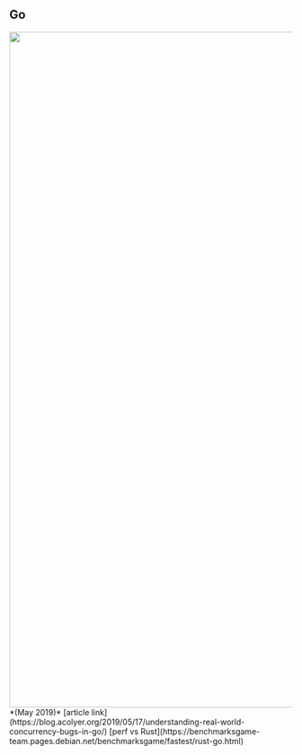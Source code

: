 ## Go

<img src="https://adriancolyer.files.wordpress.com/2019/05/golang-bugs-table-5.jpeg?w=480&h=207" style="height: 30vh; border: 0vh"/>  
*(May 2019)*  
[article link](https://blog.acolyer.org/2019/05/17/understanding-real-world-concurrency-bugs-in-go/)  
[perf vs Rust](https://benchmarksgame-team.pages.debian.net/benchmarksgame/fastest/rust-go.html)
